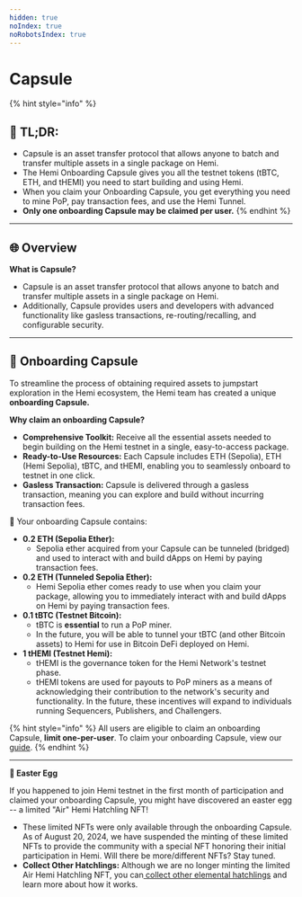 ```yaml
---
hidden: true
noIndex: true
noRobotsIndex: true
---
```


# Capsule

{% hint style="info" %}
## 📜 TL;DR:

* Capsule is an asset transfer protocol that allows anyone to batch and transfer multiple assets in a single package on Hemi.
* The Hemi Onboarding Capsule gives you all the testnet tokens (tBTC, ETH, and tHEMI) you need to start building and using Hemi.
* When you claim your Onboarding Capsule, you get everything you need to mine PoP, pay transaction fees, and use the Hemi Tunnel.
* **Only one onboarding Capsule may be claimed per user.**
{% endhint %}

***

## 🌐 **Overview**

**What is Capsule?**

* Capsule is an asset transfer protocol that allows anyone to batch and transfer multiple assets in a single package on Hemi.
* Additionally, Capsule provides users and developers with advanced functionality like gasless transactions, re-routing/recalling, and configurable security.

***

## 💊 Onboarding Capsule

To streamline the process of obtaining required assets to jumpstart exploration in the Hemi ecosystem, the Hemi team has created a unique **onboarding Capsule.**

**Why claim an onboarding Capsule?**

* **Comprehensive Toolkit:** Receive all the essential assets needed to begin building on the Hemi testnet in a single, easy-to-access package.
* **Ready-to-Use Resources:** Each Capsule includes ETH (Sepolia), ETH (Hemi Sepolia), tBTC, and tHEMI, enabling you to seamlessly onboard to testnet in one click.
* **Gasless Transaction:** Capsule is delivered through a gasless transaction, meaning you can explore and build without incurring transaction fees.

🎁 Your onboarding Capsule contains:

* **0.2 ETH (Sepolia Ether):**
  * Sepolia ether acquired from your Capsule can be tunneled (bridged) and used to interact with and build dApps on Hemi by paying transaction fees.
* **0.2 ETH (Tunneled Sepolia Ether):**
  * Hemi Sepolia ether comes ready to use when you claim your package, allowing you to immediately interact with and build dApps on Hemi by paying transaction fees.
* **0.1 tBTC (Testnet Bitcoin):**
  * tBTC is **essential** to run a PoP miner.
  * In the future, you will be able to tunnel your tBTC (and other Bitcoin assets) to Hemi for use in Bitcoin DeFi deployed on Hemi.
* **1 tHEMI (Testnet Hemi):**
  * tHEMI is the governance token for the Hemi Network's testnet phase.
  * tHEMI tokens are used for payouts to PoP miners as a means of acknowledging their contribution to the network's security and functionality. In the future, these incentives will expand to individuals running Sequencers, Publishers, and Challengers.

{% hint style="info" %}
All users are eligible to claim an onboarding Capsule, **limit one-per-user**. To claim your onboarding Capsule, view our [guide](broken-reference).
{% endhint %}

***

**🥚 Easter Egg**

If you happened to join Hemi testnet in the first month of participation and claimed your onboarding Capsule, you might have discovered an easter egg -- a limited "Air" Hemi Hatchling NFT!&#x20;

* These limited NFTs were only available through the onboarding Capsule. As of August 20, 2024, we have suspended the minting of these limited NFTs to provide the community with a special NFT honoring their initial participation in Hemi. Will there be more/different NFTs? Stay tuned.
* **Collect Other Hatchlings:** Although we are no longer minting the limited Air Hemi Hatchling NFT, you can[ collect other elemental hatchlings](tutorials/mint-a-hemi-hatchling-nft.md) and learn more about how it works.
